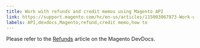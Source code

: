 ```yaml
---
title: Work with refunds and credit memos using Magento API
link: https://support.magento.com/hc/en-us/articles/115003067873-Work-with-refunds-and-credit-memos-using-Magento-API
labels: API,devdocs,Magento,refund,credit memo,how to
---
```


Please refer to the [Refunds](https://devdocs.magento.com/guides/v2.2/rest/modules/sales/refunds.html) article on the Magento DevDocs. 

